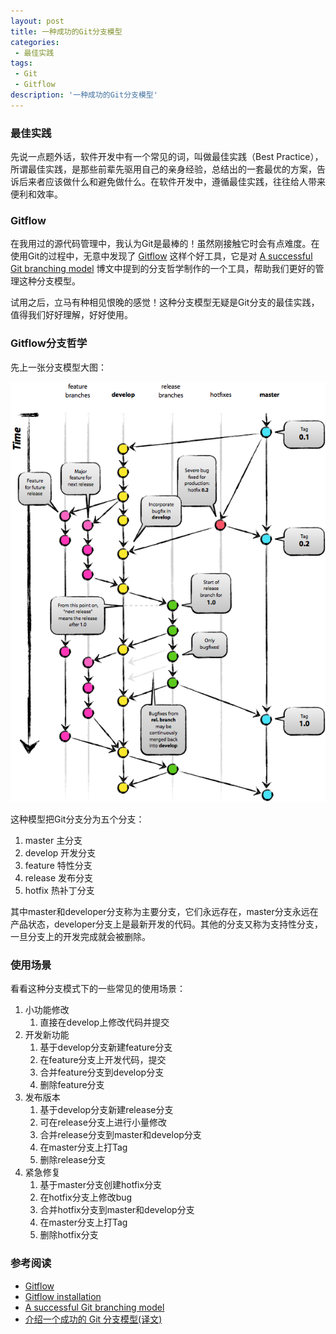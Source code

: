 ```yaml
---
layout: post
title: 一种成功的Git分支模型
categories:
 - 最佳实践
tags:
 - Git
 - Gitflow
description: '一种成功的Git分支模型'
---
```


### 最佳实践

先说一点题外话，软件开发中有一个常见的词，叫做最佳实践（Best Practice），所谓最佳实践，是那些前辈先驱用自己的亲身经验，总结出的一套最优的方案，告诉后来者应该做什么和避免做什么。在软件开发中，遵循最佳实践，往往给人带来便利和效率。

### Gitflow

在我用过的源代码管理中，我认为Git是最棒的！虽然刚接触它时会有点难度。在使用Git的过程中，无意中发现了 [Gitflow][1] 这样个好工具，它是对 [A successful Git branching model][3] 博文中提到的分支哲学制作的一个工具，帮助我们更好的管理这种分支模型。

试用之后，立马有种相见恨晚的感觉！这种分支模型无疑是Git分支的最佳实践，值得我们好好理解，好好使用。

### Gitflow分支哲学

先上一张分支模型大图：

![a-successful-git-branching-model][5]

这种模型把Git分支分为五个分支：

1. master 主分支
2. develop 开发分支
3. feature 特性分支
4. release 发布分支
5. hotfix 热补丁分支

其中master和developer分支称为主要分支，它们永远存在，master分支永远在产品状态，developer分支上是最新开发的代码。其他的分支又称为支持性分支，一旦分支上的开发完成就会被删除。

### 使用场景

看看这种分支模式下的一些常见的使用场景：

1. 小功能修改
    1. 直接在develop上修改代码并提交
2. 开发新功能
    1. 基于develop分支新建feature分支
    2. 在feature分支上开发代码，提交
    3. 合并feature分支到develop分支
    4. 删除feature分支
3. 发布版本
    1. 基于develop分支新建release分支
    2. 可在release分支上进行小量修改
    3. 合并release分支到master和develop分支
    4. 在master分支上打Tag
    5. 删除release分支
4. 紧急修复
    1. 基于master分支创建hotfix分支
    2. 在hotfix分支上修改bug
    3. 合并hotfix分支到master和develop分支
    4. 在master分支上打Tag
    5. 删除hotfix分支

### 参考阅读

+ [Gitflow][1]
+ [Gitflow installation][2]
+ [A successful Git branching model][3]
+ [介绍一个成功的 Git 分支模型(译文)][4]

[1]: https://github.com/nvie/gitflow
[2]: https://github.com/nvie/gitflow/wiki/Installation
[3]: http://nvie.com/posts/a-successful-git-branching-model
[4]: http://www.oschina.net/translate/a-successful-git-branching-model

[5]: /uploads/2013-09-13/a-successful-git-branching-model.png
